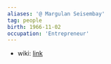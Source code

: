 ```yaml
---
aliases: '@ Margulan Seisembay'
tag: people
birth: 1966-11-02
occupation: 'Entrepreneur'
---
```

- wiki: [link](https://ru.wikipedia.org/wiki/%D0%A1%D0%B5%D0%B9%D1%81%D0%B5%D0%BC%D0%B1%D0%B0%D0%B5%D0%B2,_%D0%9C%D0%B0%D1%80%D0%B3%D1%83%D0%BB%D0%B0%D0%BD_%D0%9A%D0%B0%D0%BB%D0%B8%D0%B5%D0%B2%D0%B8%D1%87)
